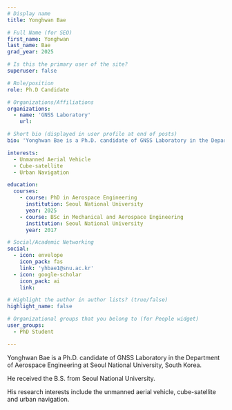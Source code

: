 ```yaml
---
# Display name
title: Yonghwan Bae

# Full Name (for SEO)
first_name: Yonghwan
last_name: Bae
grad_year: 2025

# Is this the primary user of the site?
superuser: false

# Role/position
role: Ph.D Candidate

# Organizations/Affiliations
organizations:
  - name: 'GNSS Laboratory'
    url: 

# Short bio (displayed in user profile at end of posts)
bio: 'Yonghwan Bae is a Ph.D. candidate of GNSS Laboratory in the Department of Aerospace Engineering at Seoul National University, South Korea.'

interests:
  - Unmanned Aerial Vehicle
  - Cube-satellite
  - Urban Navigation

education:
  courses:
    - course: PhD in Aerospace Engineering
      institution: Seoul National University
      year: 2025
    - course: BSc in Mechanical and Aerospace Engineering
      institution: Seoul National University
      year: 2017

# Social/Academic Networking
social:
  - icon: envelope
    icon_pack: fas
    link: 'yhbae1@snu.ac.kr'
  - icon: google-scholar
    icon_pack: ai
    link: 

# Highlight the author in author lists? (true/false)
highlight_name: false

# Organizational groups that you belong to (for People widget)
user_groups:
  - PhD Student

---
```


Yonghwan Bae is a Ph.D. candidate of GNSS Laboratory in the Department of Aerospace Engineering at Seoul National University, South Korea. 

He received the B.S. from Seoul National University. 

His research interests include the unmanned aerial vehicle, cube-satellite and urban navigation.
